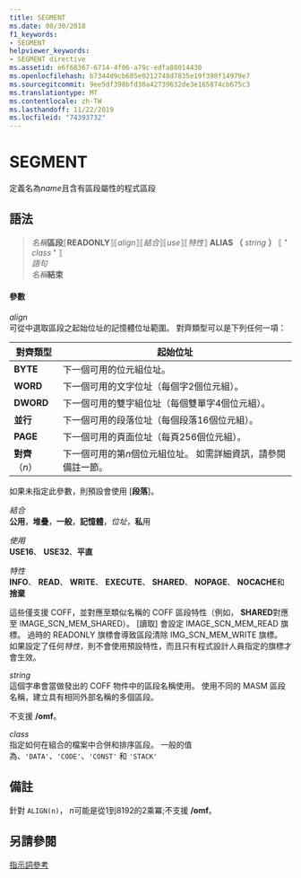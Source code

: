 ```yaml
---
title: SEGMENT
ms.date: 08/30/2018
f1_keywords:
- SEGMENT
helpviewer_keywords:
- SEGMENT directive
ms.assetid: e6f68367-6714-4f06-a79c-edfa88014430
ms.openlocfilehash: b7344d9cb685e0212748d7835e19f398f14979e7
ms.sourcegitcommit: 9ee5df398bfd30a42739632de3e165874cb675c3
ms.translationtype: MT
ms.contentlocale: zh-TW
ms.lasthandoff: 11/22/2019
ms.locfileid: "74393732"
---
```

# <a name="segment"></a>SEGMENT

定義名為*name*且含有區段屬性的程式區段

## <a name="syntax"></a>語法

> *名稱***區段**⟦**READONLY**⟧⟦*align*⟧⟦*結合*⟧⟦*use*⟧⟦*特性*⟧ **ALIAS （** _string_ **）** ⟦ __'__ *class* __'__ ⟧ \
> *語句*\
> *名稱***結束**

#### <a name="parameters"></a>參數

*align*<br/>
可從中選取區段之起始位址的記憶體位址範圍。 對齊類型可以是下列任何一項：

|對齊類型|起始位址|
|----------------|----------------------|
|**BYTE**|下一個可用的位元組位址。|
|**WORD**|下一個可用的文字位址（每個字2個位元組）。|
|**DWORD**|下一個可用的雙字組位址（每個雙單字4個位元組）。|
|**並行**|下一個可用的段落位址（每個段落16個位元組）。|
|**PAGE**|下一個可用的頁面位址（每頁256個位元組）。|
|**對齊**（*n*）|下一個可用的第*n*個位元組位址。 如需詳細資訊，請參閱備註一節。|

如果未指定此參數，則預設會使用 [**段落**]。

*結合*\
**公用**，**堆疊**，**一般**，**記憶體**，<em>位址</em>，**私**用

*使用*\
**USE16**、 **USE32**、**平直**

*特性*\
**INFO**、 **READ**、 **WRITE**、 **EXECUTE**、 **SHARED**、 **NOPAGE**、 **NOCACHE**和**捨棄**

這些僅支援 COFF，並對應至類似名稱的 COFF 區段特性（例如， **SHARED**對應至 IMAGE_SCN_MEM_SHARED）。 [讀取] 會設定 IMAGE_SCN_MEM_READ 旗標。 過時的 READONLY 旗標會導致區段清除 IMG_SCN_MEM_WRITE 旗標。 如果設定了任何*特性*，則不會使用預設特性，而且只有程式設計人員指定的旗標才會生效。

_string_\
這個字串會當做發出的 COFF 物件中的區段名稱使用。  使用不同的 MASM 區段名稱，建立具有相同外部名稱的多個區段。

不支援 **/omf**。

*class*\
指定如何在組合的檔案中合併和排序區段。 一般的值為、`'DATA'`、`'CODE'`、`'CONST'` 和 `'STACK'`

## <a name="remarks"></a>備註

針對 `ALIGN(n)`， *n*可能是從1到8192的2乘冪;不支援 **/omf**。

## <a name="see-also"></a>另請參閱

[指示詞參考](directives-reference.md)
